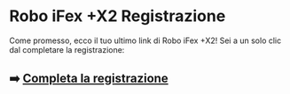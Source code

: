 # Robo iFex +X2 Registrazione

Come promesso, ecco il tuo ultimo link di Robo iFex +X2! Sei a un solo clic dal completare la registrazione:

## ➡️ [Completa la registrazione](#REF!)